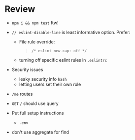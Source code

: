 Review
===

* `npm i && npm test` ftw!

* `// eslint-disable-line` is least informative option. Prefer:
    * File rule override: 
        > `/* eslint new-cap: off */`
    * turning off specific eslint rules in `.eslintrc`

* Security issues
    * leaky security info `hash`
    * letting users set their own role

* `/me` routes

* `GET` `/` should use query

* Put full setup instructions
    * `.env`

* don't use aggregate for find